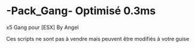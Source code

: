 # -Pack_Gang- Optimisé 0.3ms
x5 Gang pour [ESX] By Angel

Ces scripts ne sont pas à vendre mais peuvent être modifiés à votre guise
